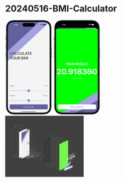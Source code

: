 # 20240516-BMI-Calculator

<img src="https://github.com/luoguofeng0401/20240516-BMI-Calculator/blob/main/Demo1.png?raw=true" alt="我的圖片" width="30%" height="30%">
<img src="https://github.com/luoguofeng0401/20240516-BMI-Calculator/blob/main/Demo2.png?raw=true" alt="我的圖片" width="30%" height="30%">
<img src="https://github.com/luoguofeng0401/20240516-BMI-Calculator/blob/main/Debug%20View%20Hierarchy.png?raw=true" alt="我的圖片" width="50%" height="50%">
